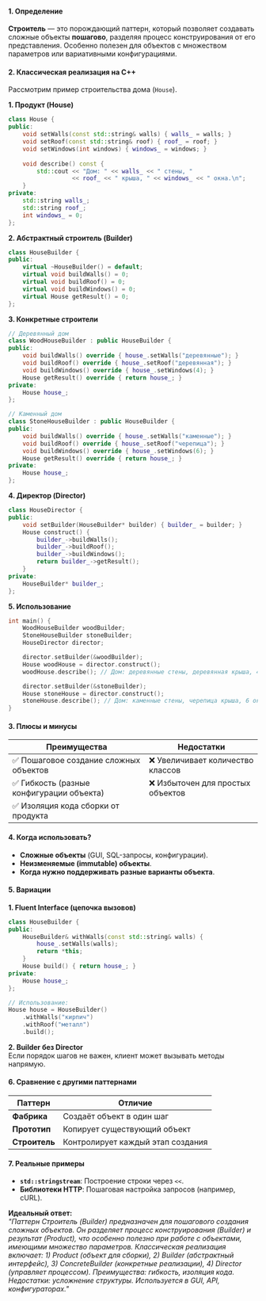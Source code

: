 #### **1. Определение**
**Строитель** — это порождающий паттерн, который позволяет создавать сложные объекты **пошагово**, разделяя процесс конструирования от его представления. Особенно полезен для объектов с множеством параметров или вариативными конфигурациями.

#### **2. Классическая реализация на C++**
Рассмотрим пример строительства дома (`House`).

**1. Продукт (House)**
```cpp
class House {
public:
    void setWalls(const std::string& walls) { walls_ = walls; }
    void setRoof(const std::string& roof) { roof_ = roof; }
    void setWindows(int windows) { windows_ = windows; }
    
    void describe() const {
        std::cout << "Дом: " << walls_ << " стены, "
                  << roof_ << " крыша, " << windows_ << " окна.\n";
    }
private:
    std::string walls_;
    std::string roof_;
    int windows_ = 0;
};
```

**2. Абстрактный строитель (Builder)**
```cpp
class HouseBuilder {
public:
    virtual ~HouseBuilder() = default;
    virtual void buildWalls() = 0;
    virtual void buildRoof() = 0;
    virtual void buildWindows() = 0;
    virtual House getResult() = 0;
};
```

**3. Конкретные строители**
```cpp
// Деревянный дом
class WoodHouseBuilder : public HouseBuilder {
public:
    void buildWalls() override { house_.setWalls("деревянные"); }
    void buildRoof() override { house_.setRoof("деревянная"); }
    void buildWindows() override { house_.setWindows(4); }
    House getResult() override { return house_; }
private:
    House house_;
};

// Каменный дом
class StoneHouseBuilder : public HouseBuilder {
public:
    void buildWalls() override { house_.setWalls("каменные"); }
    void buildRoof() override { house_.setRoof("черепица"); }
    void buildWindows() override { house_.setWindows(6); }
    House getResult() override { return house_; }
private:
    House house_;
};
```

**4. Директор (Director)**
```cpp
class HouseDirector {
public:
    void setBuilder(HouseBuilder* builder) { builder_ = builder; }
    House construct() {
        builder_->buildWalls();
        builder_->buildRoof();
        builder_->buildWindows();
        return builder_->getResult();
    }
private:
    HouseBuilder* builder_;
};
```

**5. Использование**
```cpp
int main() {
    WoodHouseBuilder woodBuilder;
    StoneHouseBuilder stoneBuilder;
    HouseDirector director;

    director.setBuilder(&woodBuilder);
    House woodHouse = director.construct();
    woodHouse.describe(); // Дом: деревянные стены, деревянная крыша, 4 окна.

    director.setBuilder(&stoneBuilder);
    House stoneHouse = director.construct();
    stoneHouse.describe(); // Дом: каменные стены, черепица крыша, 6 окон.
}
```

#### **3. Плюсы и минусы**
| **Преимущества**                          | **Недостатки**                     |
|-------------------------------------------|------------------------------------|
| ✅ Пошаговое создание сложных объектов    | ❌ Увеличивает количество классов  |
| ✅ Гибкость (разные конфигурации объекта) | ❌ Избыточен для простых объектов  |
| ✅ Изоляция кода сборки от продукта       |                                    |

#### **4. Когда использовать?**
- **Сложные объекты** (GUI, SQL-запросы, конфигурации).
- **Неизменяемые (immutable) объекты**.
- **Когда нужно поддерживать разные варианты объекта**.

#### **5. Вариации**
**1. Fluent Interface (цепочка вызовов)**
```cpp
class HouseBuilder {
public:
    HouseBuilder& withWalls(const std::string& walls) {
        house_.setWalls(walls);
        return *this;
    }
    House build() { return house_; }
private:
    House house_;
};

// Использование:
House house = HouseBuilder()
    .withWalls("кирпич")
    .withRoof("металл")
    .build();
```

**2. Builder без Director**  
Если порядок шагов не важен, клиент может вызывать методы напрямую.

#### **6. Сравнение с другими паттернами**
| **Паттерн**       | **Отличие**                              |
|--------------------|------------------------------------------|
| **Фабрика**        | Создаёт объект в один шаг                |
| **Прототип**       | Копирует существующий объект             |
| **Строитель**      | Контролирует каждый этап создания        |

#### **7. Реальные примеры**
- **`std::stringstream`**: Построение строки через `<<`.
- **Библиотеки HTTP**: Пошаговая настройка запросов (например, cURL).

**Идеальный ответ:**  
*"Паттерн Строитель (Builder) предназначен для пошагового создания сложных объектов. Он разделяет процесс конструирования (Builder) и результат (Product), что особенно полезно при работе с объектами, имеющими множество параметров. Классическая реализация включает: 1) Product (объект для сборки), 2) Builder (абстрактный интерфейс), 3) ConcreteBuilder (конкретные реализации), 4) Director (управляет процессом). Преимущества: гибкость, изоляция кода. Недостатки: усложнение структуры. Используется в GUI, API, конфигураторах."*